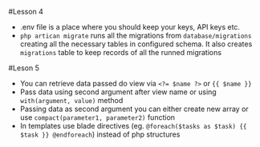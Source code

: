 #Lesson 4
* .env file is a place where you should keep your keys, API keys etc.
* `php artican migrate` runs all the migrations from `database/migrations` creating all the necessary tables in configured schema. It also creates `migrations` table to keep records of all the runned migrations

#Leson 5
* You can retrieve data passed do view via `<?= $name ?>` or `{{ $name }}`
* Pass data using second argument after view name or using `with(argument, value)` method
* Passing data as second argument you can either create new array or use `compact(parameter1, parameter2)` function
* In templates use blade directives (eg. `@foreach($tasks as $task) {{ $task }} @endforeach`) instead of php structures
